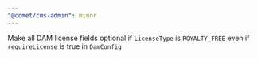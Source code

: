 ```yaml
---
"@comet/cms-admin": minor
---
```


Make all DAM license fields optional if `LicenseType` is `ROYALTY_FREE` even if `requireLicense` is true in `DamConfig`
